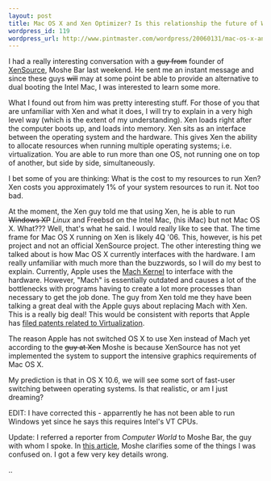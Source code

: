 ```yaml
--- 
layout: post
title: Mac OS X and Xen Optimizer? Is this relationship the future of Windows on the Mac?
wordpress_id: 119
wordpress_url: http://www.pintmaster.com/wordpress/20060131/mac-os-x-and-xen-optimizer-is-this-relationship-the-future-of-windows-on-the-mac/
---
```

I had a really interesting conversation with a <strike>guy from</strike> founder of <a href="http://xensource.com/">XenSource</a>, Moshe Bar last weekend. He sent me an instant message and since these guys <strike>will</strike> may at some point be able to provide an alternative to dual booting the Intel Mac, I was interested to learn some more.

What I found out from him was pretty interesting stuff. For those of you that are unfamiliar with Xen and what it does, I will try to explain in a very high level way (which is the extent of my understanding). Xen loads right after the computer boots up, and loads into memory. Xen sits as an interface between the operating system and the hardware. This gives Xen the ability to allocate resources when running multiple operating systems; i.e. virtualization. You are able to run more than one OS, not running one on top of another, but side by side, simultaneously.

I bet some of  you are thinking: What is the cost to my resources to run Xen?  Xen costs you approximately 1% of your system resources to run it. Not too bad.

At the moment, the Xen guy told me that using Xen, he is able to run <strike>Windows XP</strike> <em>Linux</em> and Freebsd on the Intel Mac, (his iMac) but not Mac OS X. What???  Well, that's what he said. I would really like to see that. The time frame for Mac OS X running on Xen is likely 4Q '06. This, however, is his pet project and not an official XenSource project.
The other interesting thing we talked about is how Mac OS X currently interfaces with the hardware. I am really unfamiliar with much more than the buzzwords, so I will do my best to explain. Currently, Apple uses the <a href="http://en.wikipedia.org/wiki/Mach_kernel">Mach Kernel</a> to interface with the hardware. However, "Mach" is essentially outdated and causes a lot of the bottlenecks with programs having to create a lot more processes than necessary to get the job done. The guy from Xen told me they have been talking a great deal with the Apple guys about replacing Mach with Xen. This is a really big deal! This would be consistent with reports that Apple has <a href="http://www.macsimumnews.com/index.php/archive/apple_files_patent_system_and_method_for_creating_tamper_resistant_code/">filed patents related to Virtualization</a>.

The reason Apple has not switched OS X to use Xen instead of Mach yet according to the <strike>guy at Xen</strike> Moshe is because XenSource has not yet implemented the system to support the intensive graphics requirements of Mac OS X.

My prediction is that in OS X 10.6, we will see some sort of fast-user switching between operating systems. Is that realistic, or am I just dreaming?

EDIT: I have corrected this - apparrently he has not been able to run Windows yet since he says this requires Intel's VT CPUs.

Update: I referred a reporter from <em>Computer World</em> to Moshe Bar, the guy with whom I spoke. In <a title="Computer World Article" href="http://www.computerworld.com/softwaretopics/software/story/0,10801,108532p4,00.html">this article</a>, Moshe clarifies some of the things I was confused on. I got a few very key details wrong.

..

